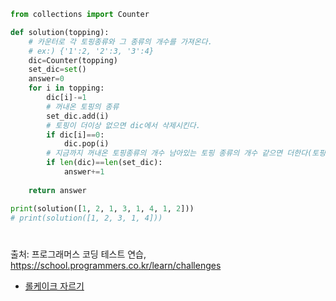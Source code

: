 ``` py
from collections import Counter

def solution(topping):
    # 카운터로 각 토핑종류와 그 종류의 개수를 가져온다.
    # ex:) {'1':2, '2':3, '3':4}
    dic=Counter(topping)
    set_dic=set()
    answer=0
    for i in topping:
        dic[i]-=1
        # 꺼내온 토핑의 종류
        set_dic.add(i)
        # 토핑이 더이상 없으면 dic에서 삭제시킨다.
        if dic[i]==0:
            dic.pop(i)
        # 지금까지 꺼내온 토핑종류의 개수 남아있는 토핑 종류의 개수 같으면 더한다(토핑의 총 개수는 신경쓰지 않는다.)
        if len(dic)==len(set_dic):
            answer+=1
    
    return answer

print(solution([1, 2, 1, 3, 1, 4, 1, 2]))
# print(solution([1, 2, 3, 1, 4]))
```
#
출처: 프로그래머스 코딩 테스트 연습, https://school.programmers.co.kr/learn/challenges
- [롤케이크 자르기](https://school.programmers.co.kr/learn/courses/30/lessons/132265)